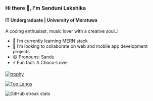 ### Hi there 👋, I'm Sanduni Lakshika
#### IT Undergraduate | University of Moratuwa
A coding enthusiast, music lover with a creative soul..!

- 🌱 I’m currently learning MERN stack 
- 👯 I’m looking to collaborate on web and mobile app development projects 
- 😄 Pronouns: Sandu 
- ⚡ Fun fact: A Choco-Lover







[![trophy](https://github-profile-trophy.vercel.app/?username=slakshika2026)](https://github.com/ryo-ma/github-profile-trophy)

[![Top Langs](https://github-readme-stats.vercel.app/api/top-langs/?username=slakshika2026)](https://github.com/anuraghazra/github-readme-stats)

![GitHub streak stats](https://streak-stats.demolab.com/?user=slakshika2026)  



